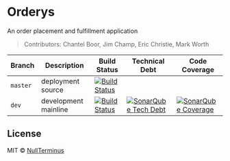 # Orderys
An order placement and fulfillment application
> Contributors: Chantel Boor, Jim Champ, Eric Christie, Mark Worth

Branch|Description|Build Status|Technical Debt|Code Coverage
---|---|---|---|---
`master`|deployment source|[![Build Status](https://travis-ci.org/NullTerminus/Orderys.svg?branch=master)](https://travis-ci.org/NullTerminus/Orderys)||
`dev`|development mainline|[![Build Status](https://travis-ci.org/NullTerminus/Orderys.svg?branch=dev)](https://travis-ci.org/NullTerminus/Orderys)|[![SonarQube Tech Debt](https://img.shields.io/sonar/http/sonar.qatools.ru/ru.yandex.qatools.allure:allure-core/tech_debt.svg)](https://sonarcloud.io/dashboard?id=com.revature%3AOrderys%3Adev)|[![SonarQube Coverage](https://img.shields.io/sonar/http/sonar.qatools.ru/ru.yandex.qatools.allure:allure-core/coverage.svg)](https://sonarcloud.io/dashboard?id=com.revature%3AOrderys%3Adev)


## License
MIT © [NullTerminus](https://github.com/NullTerminus)

